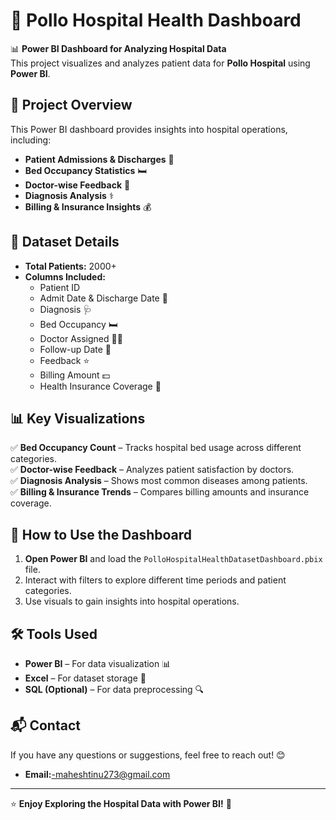 # 🏥 Pollo Hospital Health Dashboard

📊 **Power BI Dashboard for Analyzing Hospital Data**  
This project visualizes and analyzes patient data for **Pollo Hospital** using **Power BI**.

## 📌 Project Overview
This Power BI dashboard provides insights into hospital operations, including:
- **Patient Admissions & Discharges** 📅
- **Bed Occupancy Statistics** 🛏️
- **Doctor-wise Feedback** 🏥
- **Diagnosis Analysis** ⚕️
- **Billing & Insurance Insights** 💰

## 📂 Dataset Details
- **Total Patients:** 2000+
- **Columns Included:**
  - Patient ID
  - Admit Date & Discharge Date 📅
  - Diagnosis 🩺
  - Bed Occupancy 🛏️
  - Doctor Assigned 👨‍⚕️
  - Follow-up Date 📅
  - Feedback ⭐
  - Billing Amount 💵
  - Health Insurance Coverage 🏥

## 📊 Key Visualizations
✅ **Bed Occupancy Count** – Tracks hospital bed usage across different categories.  
✅ **Doctor-wise Feedback** – Analyzes patient satisfaction by doctors.  
✅ **Diagnosis Analysis** – Shows most common diseases among patients.  
✅ **Billing & Insurance Trends** – Compares billing amounts and insurance coverage.  

## 🚀 How to Use the Dashboard
1. **Open Power BI** and load the `PolloHospitalHealthDatasetDashboard.pbix` file.
2. Interact with filters to explore different time periods and patient categories.
3. Use visuals to gain insights into hospital operations.

## 🛠️ Tools Used
- **Power BI** – For data visualization 📊
- **Excel** – For dataset storage 📄
- **SQL (Optional)** – For data preprocessing 🔍

## 📬 Contact
If you have any questions or suggestions, feel free to reach out! 😊
- **Email:**-maheshtinu273@gmail.com
---

⭐ **Enjoy Exploring the Hospital Data with Power BI!** 🚀
